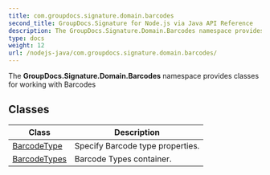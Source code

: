 ```yaml
---
title: com.groupdocs.signature.domain.barcodes
second_title: GroupDocs.Signature for Node.js via Java API Reference
description: The GroupDocs.Signature.Domain.Barcodes namespace provides classes for working with Barcodes
type: docs
weight: 12
url: /nodejs-java/com.groupdocs.signature.domain.barcodes/
---
```


The **GroupDocs.Signature.Domain.Barcodes** namespace provides classes for working with Barcodes


## Classes

| Class | Description |
| --- | --- |
| [BarcodeType](../com.groupdocs.signature.domain.barcodes/barcodetype) | Specify Barcode type properties. |
| [BarcodeTypes](../com.groupdocs.signature.domain.barcodes/barcodetypes) | Barcode Types container. |
